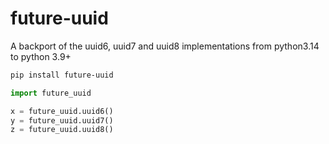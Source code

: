 # future-uuid
A backport of the uuid6, uuid7 and uuid8 implementations from python3.14 to python 3.9+



```bash
pip install future-uuid
```

```python
import future_uuid

x = future_uuid.uuid6()
y = future_uuid.uuid7()
z = future_uuid.uuid8()
```
